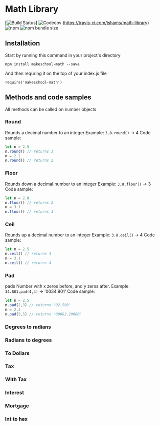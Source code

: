 # Math Library

[![Build Status](https://travis-ci.com/jshams/math-library.svg?branch=master)]
![Codecov](https://img.shields.io/codecov/c/github/jshams/math-library)
(https://travis-ci.com/jshams/math-library)
![npm](https://img.shields.io/npm/v/makeschool-math)
![npm bundle size](https://img.shields.io/bundlephobia/min/makeschool-math)

## Installation

Start by running this command in your project's directory
```
npm install makeschool-math --save
```
And then requring it on the top of your index.js file 
```
require('makeschool-math')
```

## Methods and code samples

All methods can be called on number objects

### Round
Rounds a decimal number to an integer
Example: `3.8.round()` -> 4
Code sample:
```javascript
let n = 2.5
n.round() // returns 3
n = 2.2
n.round() // returns 2
```

### Floor
Rounds down a decimal number to an integer
Example: `3.8.floor()` -> 3
Code sample:
```javascript
let n = 2.8
n.floor() // returns 2
n = 3.1
n.floor() // returns 3
```

### Ceil
Rounds up a decimal number to an integer
Example: `3.8.ceil()` -> 4
Code sample:
```javascript
let n = 2.5
n.ceil() // returns 3
n = 3.1
n.ceil() // returns 4
```

### Pad
pads Number with x zeros before, and y zeros after. 
Example: `34.801.pad(4,4)` -> '0034.801'
Code sample:
```javascript
let n = 2.5
n.pad(2,3) // returns '02.500'
n = 2.2
n.pad(5,5) // returns '00002.20000'
```

### Degrees to radians

### Radians to degrees

### To Dollars

### Tax

### With Tax

### Interest

### Mortgage

### Int to hex




